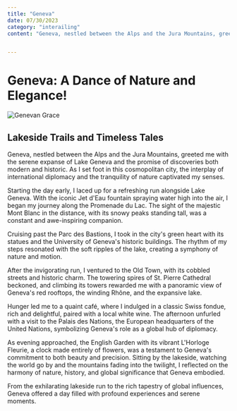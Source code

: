 ```yaml
---
title: "Geneva" 
date: 07/30/2023
category: "interailing"
content: "Geneva, nestled between the Alps and the Jura Mountains, greeted me..."


---
```

# Geneva: A Dance of Nature and Elegance!

![Genevan Grace](/images/geneva.jpg)

## Lakeside Trails and Timeless Tales

Geneva, nestled between the Alps and the Jura Mountains, greeted me with the serene expanse of Lake Geneva and the promise of discoveries both modern and historic. As I set foot in this cosmopolitan city, the interplay of international diplomacy and the tranquility of nature captivated my senses.

Starting the day early, I laced up for a refreshing run alongside Lake Geneva. With the iconic Jet d'Eau fountain spraying water high into the air, I began my journey along the Promenade du Lac. The sight of the majestic Mont Blanc in the distance, with its snowy peaks standing tall, was a constant and awe-inspiring companion.

Cruising past the Parc des Bastions, I took in the city's green heart with its statues and the University of Geneva's historic buildings. The rhythm of my steps resonated with the soft ripples of the lake, creating a symphony of nature and motion.

After the invigorating run, I ventured to the Old Town, with its cobbled streets and historic charm. The towering spires of St. Pierre Cathedral beckoned, and climbing its towers rewarded me with a panoramic view of Geneva's red rooftops, the winding Rhône, and the expansive lake.

Hunger led me to a quaint café, where I indulged in a classic Swiss fondue, rich and delightful, paired with a local white wine. The afternoon unfurled with a visit to the Palais des Nations, the European headquarters of the United Nations, symbolizing Geneva's role as a global hub of diplomacy.

As evening approached, the English Garden with its vibrant L'Horloge Fleurie, a clock made entirely of flowers, was a testament to Geneva's commitment to both beauty and precision. Sitting by the lakeside, watching the world go by and the mountains fading into the twilight, I reflected on the harmony of nature, history, and global significance that Geneva embodied.

From the exhilarating lakeside run to the rich tapestry of global influences, Geneva offered a day filled with profound experiences and serene moments.
